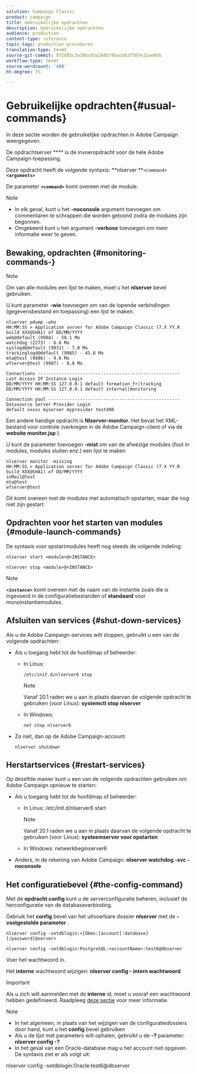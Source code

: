 ```yaml
---
solution: Campaign Classic
product: campaign
title: Gebruikelijke opdrachten
description: Gebruikelijke opdrachten
audience: production
content-type: reference
topic-tags: production-procedures
translation-type: tm+mt
source-git-commit: 972885c3a38bcd3a260574bacbb3f507e11ae05b
workflow-type: tm+mt
source-wordcount: '408'
ht-degree: 3%

---
```



# Gebruikelijke opdrachten{#usual-commands}

In deze sectie worden de gebruikelijke opdrachten in Adobe Campaign weergegeven.

De opdrachtserver **** is de invoeropdracht voor de hele Adobe Campaign-toepassing.

Deze opdracht heeft de volgende syntaxis: **nlserver **`<command>`****`<arguments>`****

De parameter **`<command>`** komt overeen met de module.

>[!NOTE]
>
>* In elk geval, kunt u het **-noconsole** argument toevoegen om commentaren te schrappen die worden getoond zodra de modules zijn begonnen.
>* Omgekeerd kunt u het argument **-verbose** toevoegen om meer informatie weer te geven.

>



## Bewaking, opdrachten {#monitoring-commands-}

>[!NOTE]
>
>Om van alle modules een lijst te maken, moet u het **nlserver** bevel gebruiken.

U kunt parameter **-wie** toevoegen om van de lopende verbindingen (gegevensbestand en toepassing) een lijst te maken.

```
nlserver pdump -who
HH:MM:SS > Application server for Adobe Campaign Classic (7.X YY.R build XXX@SHA1) of DD/MM/YYYY
web@default (9984) - 50.1 Mo
watchdog (2273) - 6.6 Mo
syslogd@default (9931) - 7.0 Mo
trackinglogd@default (9985) - 45.6 Mo
mta@test (9986) - 9.6 Mo
wfserver@test (9987) - 8.8 Mo

Connections ------------------------------------------------------
Last Access IP Instance Login 
DD/MM/YYYY HH:MM:SS 127.0.0.1 default formation_fr|tracking
DD/MM/YYYY HH:MM:SS 127.0.0.1 default internal|monitoring

Connection pool --------------------------------------------------
Datasource Server Provider Login 
default xxxxx myserver myprovider test400
```

Een andere handige opdracht is **Nlserver-monitor**. Het bevat het XML-bestand voor controle (verkregen in de Adobe Campaign-client of via de **website monitor.jsp** ).

U kunt de parameter toevoegen **-mist** om van de afwezige modules (fout in modules, modules sluiten enz.) een lijst te maken

```
nlserver monitor -missing
HH:MM:SS > Application server for Adobe Campaign Classic (7.X YY.R build XXX@SHA1) of DD/MM/YYYY
inMail@test
mta@test
wfserver@test
```

Dit komt overeen met de modules met automatisch opstarten, maar die nog niet zijn gestart.

## Opdrachten voor het starten van modules {#module-launch-commands}

De syntaxis voor opstartmodules heeft nog steeds de volgende indeling:

```
nlserver start <module>@<INSTANCE>
```

```
nlserver stop <module>@<INSTANCE>
```

>[!NOTE]
>
>**`<instance>`** komt overeen met de naam van de instantie zoals die is ingevoerd in de configuratiebestanden of **standaard** voor monoinstantiemodules.

## Afsluiten van services {#shut-down-services}

Als u de Adobe Campaign-services wilt stoppen, gebruikt u een van de volgende opdrachten:

* Als u toegang hebt tot de hoofdmap of beheerder:

   * In Linux:

      ```
      /etc/init.d/nlserver6 stop
      ```

      >[!NOTE]
      >
      >Vanaf 20.1 raden we u aan in plaats daarvan de volgende opdracht te gebruiken (voor Linux): **systemctl stop nlserver**

   * In Windows:

      ```
      net stop nlserver6
      ```

* Zo niet, dan op de Adobe Campaign-account:

   ```
   nlserver shutdown 
   ```

## Herstartservices {#restart-services}

Op dezelfde manier kunt u een van de volgende opdrachten gebruiken om Adobe Campaign opnieuw te starten:

* Als u toegang hebt tot de hoofdmap of beheerder:

   * In Linux: /etc/init.d/nlserver6 start

      >[!NOTE]
      >
      >Vanaf 20.1 raden we u aan in plaats daarvan de volgende opdracht te gebruiken (voor Linux): **systeemserver voor opstarten**

   * In Windows: netwerkbeginserver6

* Anders, in de rekening van Adobe Campaign: **nlserver watchdog -svc -noconsole**

## Het configuratiebevel {#the-config-command}

Met de **opdracht config** kunt u de serverconfiguratie beheren, inclusief de herconfiguratie van de databaseverbinding.

Gebruik het **config** bevel van het uitvoerbare dossier **nlserver** met de **-vastgestelde parameter** .

```
nlserver config -setdblogin:<[dbms:]account[:database][/password]@server>
```

```
nlserver config -setdblogin:PostgreSQL:<accountName>:test6@dbserver
```

Voer het wachtwoord in.

Het **interne** wachtwoord wijzigen: **nlserver config - intern wachtwoord**

>[!IMPORTANT]
>
>Als u zich wilt aanmelden met de **interne** id, moet u vooraf een wachtwoord hebben gedefinieerd. Raadpleeg [deze sectie](../../installation/using/campaign-server-configuration.md#internal-identifier) voor meer informatie.

>[!NOTE]
>
>* In het algemeen, in plaats van het wijzigen van de configuratiedossiers door hand, kunt u het **config** bevel gebruiken
>* Als u de lijst met parameters wilt ophalen, gebruikt u de **-?** parameter: **nlserver config -?**
>* In het geval van een Oracle-database mag u het account niet opgeven. De syntaxis ziet er als volgt uit:

>
>  
nlserver config -setdblogin:Oracle:test6@dbserver

